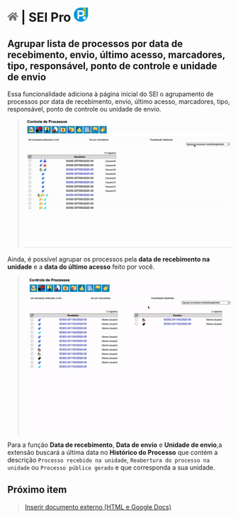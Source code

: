 # [![Home](../img/home.png)](../) |  SEI Pro ![Icone](../img/icon-32.png)

## Agrupar lista de processos por data de recebimento, envio, último acesso, marcadores, tipo, responsável, ponto de controle e unidade de envio

Essa funcionalidade adiciona à página inicial do SEI o agrupamento de processos por data de recebimento, envio, último acesso, marcadores, tipo, responsável, ponto de controle ou unidade de envio.

> ![Tela Agrupar lista de processos](../img/tela-agrupamento.gif) 

Ainda, é possível agrupar os processos pela **data de recebimento na unidade** e a **data do último acesso** feito por você. 

> ![Tela Agrupar lista de processos](../img/tela-agrupamento2.gif) 

Para a função **Data de recebimento**, **Data de envio** e **Unidade de envio**,a extensão buscará a última data no **Histórico do Processo** que contém a descrição `Processo recebido na unidade`, `Reabertura do processo na unidade` ou `Processo público gerado` e que corresponda a sua unidade.

## Próximo item

> [Inserir documento externo (HTML e Google Docs)](./INSERIRDOC.md)
